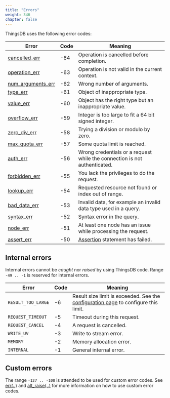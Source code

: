 ```yaml
---
title: "Errors"
weight: 346
chapter: false
---
```


ThingsDB uses the following error codes:

Error | Code | Meaning
------| ---- | -------
[cancelled_err](./cancelled_err) | -64 | Operation is cancelled before completion.
[operation_err](./operation_err) | -63 | Operation is not valid in the current context.
[num_arguments_err](./num_arguments_err) | -62 | Wrong number of arguments.
[type_err](./type_err) | -61 | Object of inappropriate type.
[value_err](./value_err) | -60 | Object has the right type but an inappropriate value.
[overflow_err](./overflow_err) | -59 | Integer is too large to fit a 64 bit signed integer.
[zero_div_err](./zero_div_err) | -58 | Trying a division or modulo by zero.
[max_quota_err](./max_quota_err) | -57 | Some quota limit is reached.
[auth_err](./auth_err)| -56 | Wrong credentials or a request while the connection is not authenticated.
[forbidden_err](./forbidden_err) | -55 | You lack the privileges to do the request.
[lookup_err](./lookup_err) | -54 | Requested resource not found or index out of range.
[bad_data_err](./bad_data_err) | -53 | Invalid data, for example an invalid data type used in a query.
[syntax_err](./syntax_err)| -52 | Syntax error in the query.
[node_err](./node_err) | -51 | At least one node has an issue while processing the request.
[assert_err](./assert_err)| -50 | [Assertion](../collection-api/assert) statement has failed.

## Internal errors

Internal errors cannot be *caught* nor *raised* by using ThingsDB code. Range `-49 .. -1` is reserved for internal errors.

Error | Code | Meaning
------| ---- | -------
`RESULT_TOO_LARGE` | -6 | Result size limit is exceeded. See the [configuration page](../getting-started/configuration) to configure this limit.
`REQUEST_TIMEOUT` | -5 | Timeout during this request.
`REQUEST_CANCEL` | -4 | A request is cancelled.
`WRITE_UV` | -3 | Write to stream error.
`MEMORY` | -2 | Memory allocation error.
`INTERNAL` | -1 | General internal error.

## Custom errors

The range `-127 .. -100` is attended to be used for custom error codes.
See [err(..)](../collection-api/err) and [alt_raise(..)](../collection-api/err) for more information on how to use custom error codes.
